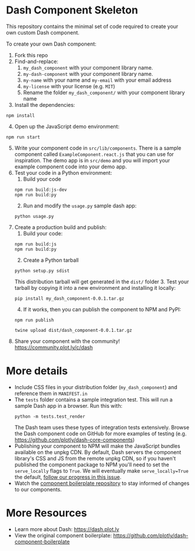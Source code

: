 # Dash Component Skeleton

This repository contains the minimal set of code required to create your own custom Dash component.

To create your own Dash component:
1. Fork this repo
2. Find-and-replace:
    1. `my_dash_component` with your component library name.
    2. `my-dash-component` with your component library name.
    3. `my-name` with your name and `my-email` with your email address
    4. `my-license` with your license (e.g. `MIT`)
    5. Rename the folder `my_dash_component/` with your component library name
3. Install the dependencies:
```
npm install
```
4. Open up the JavaScript demo environment:
```
npm run start
```
5. Write your component code in `src/lib/components`. There is a sample component called `ExampleComponent.react.js` that you can use for inspiration. The demo app is in `src/demo` and you will import your example component code into your demo app.
6. Test your code in a Python environment:
    1. Build your code
    ```
    npm run build:js-dev
    npm run build:py
    ```
    2. Run and modify the `usage.py` sample dash app:
    ```
    python usage.py
    ```
7. Create a production build and publish:
    1. Build your code:
    ```
    npm run build:js
    npm run build:py
    ```
    2. Create a Python tarball
    ```
    python setup.py sdist
    ```
    This distribution tarball will get generated in the `dist/` folder
    3. Test your tarball by copying it into a new environment and installing it locally:
    ```
    pip install my_dash_component-0.0.1.tar.gz
    ```
    4. If it works, then you can publish the component to NPM and PyPI:
    ```
    npm run publish
    ```
    ```
    twine upload dist/dash_component-0.0.1.tar.gz
    ```
8. Share your component with the community! https://community.plot.ly/c/dash

# More details
- Include CSS files in your distribution folder (`my_dash_component`) and reference them in `MANIFEST.in`
- The `tests` folder contains a sample integration test. This will run a sample Dash app in a browser. Run this with:
    ```
    python -m tests.test_render
    ```
    The Dash team uses these types of integration tests extensively. Browse the Dash component code on GitHub for more examples of testing (e.g. https://github.com/plotly/dash-core-components)
- Publishing your component to NPM will make the JavaScript bundles available on the unpkg CDN. By default, Dash servers the component library's CSS and JS from the remote unpkg CDN, so if you haven't published the component package to NPM you'll need to set the `serve_locally` flags to `True`. We will eventually make `serve_locally=True` the default, [follow our progress in this issue](https://github.com/plotly/dash/issues/284).
- Watch the [component boilerplate repository](https://github.com/plotly/dash-component-boilerplate) to stay informed of changes to our components.


# More Resources
- Learn more about Dash: https://dash.plot.ly
- View the original component boilerplate: https://github.com/plotly/dash-component-boilerplate
